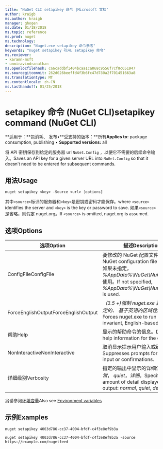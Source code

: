 ```yaml
---
title: "NuGet CLI setapikey 命令 |Microsoft 文档"
author: kraigb
ms.author: kraigb
manager: ghogen
ms.date: 01/18/2018
ms.topic: reference
ms.prod: nuget
ms.technology: 
description: "Nuget.exe setapikey 命令参考"
keywords: "nuget setapikey 引用，setapikey 命令"
ms.reviewer:
- karann-msft
- unniravindranathan
ms.openlocfilehash: ca6caddbf1404bcaa1ca068c9556f7cf0c651947
ms.sourcegitcommit: 262d026beeffd4f3b6fc47d780a2f701451663a8
ms.translationtype: MT
ms.contentlocale: zh-CN
ms.lasthandoff: 01/25/2018
---
```

# <a name="setapikey-command-nuget-cli"></a><span data-ttu-id="45d1a-104">setapikey 命令 (NuGet CLI)</span><span class="sxs-lookup"><span data-stu-id="45d1a-104">setapikey command (NuGet CLI)</span></span>

<span data-ttu-id="45d1a-105">**适用于：**包消耗、 发布&bullet;**受支持的版本：**所有</span><span class="sxs-lookup"><span data-stu-id="45d1a-105">**Applies to:** package consumption, publishing &bullet; **Supported versions:** all</span></span>

<span data-ttu-id="45d1a-106">将 API 密钥保存到给定的服务器 url `NuGet.Config` ，以便它不需要的后续命令输入。</span><span class="sxs-lookup"><span data-stu-id="45d1a-106">Saves an API key for a given server URL into `NuGet.Config` so that it doesn't need to be entered for subsequent commands.</span></span>

## <a name="usage"></a><span data-ttu-id="45d1a-107">用法</span><span class="sxs-lookup"><span data-stu-id="45d1a-107">Usage</span></span>

```cli
nuget setapikey <key> -Source <url> [options]
```

<span data-ttu-id="45d1a-108">其中`<source>`标识的服务器和`<key>`是密钥或密码才能保存。</span><span class="sxs-lookup"><span data-stu-id="45d1a-108">where `<source>` identifies the server and `<key>` is the key or password to save.</span></span> <span data-ttu-id="45d1a-109">如果`<source>`是省略，则假定 nuget.org。</span><span class="sxs-lookup"><span data-stu-id="45d1a-109">If `<source>` is omitted, nuget.org is assumed.</span></span>

## <a name="options"></a><span data-ttu-id="45d1a-110">选项</span><span class="sxs-lookup"><span data-stu-id="45d1a-110">Options</span></span>

| <span data-ttu-id="45d1a-111">选项</span><span class="sxs-lookup"><span data-stu-id="45d1a-111">Option</span></span> | <span data-ttu-id="45d1a-112">描述</span><span class="sxs-lookup"><span data-stu-id="45d1a-112">Description</span></span> |
| --- | --- |
| <span data-ttu-id="45d1a-113">ConfigFile</span><span class="sxs-lookup"><span data-stu-id="45d1a-113">ConfigFile</span></span> | <span data-ttu-id="45d1a-114">要修改的 NuGet 配置文件。</span><span class="sxs-lookup"><span data-stu-id="45d1a-114">The NuGet configuration file to modify.</span></span> <span data-ttu-id="45d1a-115">如果未指定， *%AppData%\NuGet\NuGet.Config*使用。</span><span class="sxs-lookup"><span data-stu-id="45d1a-115">If not specified, *%AppData%\NuGet\NuGet.Config* is used.</span></span> |
| <span data-ttu-id="45d1a-116">ForceEnglishOutput</span><span class="sxs-lookup"><span data-stu-id="45d1a-116">ForceEnglishOutput</span></span> | <span data-ttu-id="45d1a-117">*（3.5 +)*强制 nuget.exe 运行使用固定的、 基于英语的区域性。</span><span class="sxs-lookup"><span data-stu-id="45d1a-117">*(3.5+)* Forces nuget.exe to run using an invariant, English-based culture.</span></span> |
| <span data-ttu-id="45d1a-118">帮助</span><span class="sxs-lookup"><span data-stu-id="45d1a-118">Help</span></span> | <span data-ttu-id="45d1a-119">显示的帮助命令的信息。</span><span class="sxs-lookup"><span data-stu-id="45d1a-119">Displays help information for the command.</span></span> |
| <span data-ttu-id="45d1a-120">NonInteractive</span><span class="sxs-lookup"><span data-stu-id="45d1a-120">NonInteractive</span></span> | <span data-ttu-id="45d1a-121">取消显示提示用户输入或确认。</span><span class="sxs-lookup"><span data-stu-id="45d1a-121">Suppresses prompts for user input or confirmations.</span></span> |
| <span data-ttu-id="45d1a-122">详细级别</span><span class="sxs-lookup"><span data-stu-id="45d1a-122">Verbosity</span></span> | <span data-ttu-id="45d1a-123">指定的输出中显示的详细信息量：*正常*， *quiet*，*详细*。</span><span class="sxs-lookup"><span data-stu-id="45d1a-123">Specifies the amount of detail displayed in the output: *normal*, *quiet*, *detailed*.</span></span> |

<span data-ttu-id="45d1a-124">另请参阅[环境变量](cli-ref-environment-variables.md)</span><span class="sxs-lookup"><span data-stu-id="45d1a-124">Also see [Environment variables](cli-ref-environment-variables.md)</span></span>

## <a name="examples"></a><span data-ttu-id="45d1a-125">示例</span><span class="sxs-lookup"><span data-stu-id="45d1a-125">Examples</span></span>

```cli
nuget setapikey 4003d786-cc37-4004-bfdf-c4f3e8ef9b3a

nuget setapikey 4003d786-cc37-4004-bfdf-c4f3e8ef9b3a -source https://example.com/nugetfeed
```
